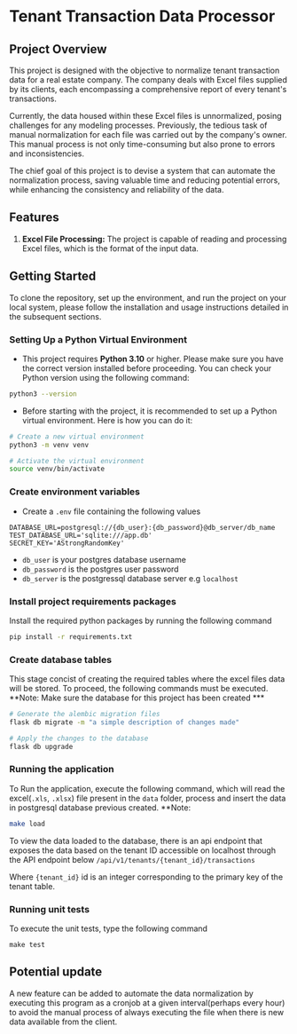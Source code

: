 # Tenant Transaction Data Processor

## Project Overview

This project is designed with the objective to normalize tenant transaction data for a real estate company. The company deals with Excel files supplied by its clients, each encompassing a comprehensive report of every tenant's transactions. 

Currently, the data housed within these Excel files is unnormalized, posing challenges for any modeling processes. Previously, the tedious task of manual normalization for each file was carried out by the company's owner. This manual process is not only time-consuming but also prone to errors and inconsistencies.

The chief goal of this project is to devise a system that can automate the normalization process, saving valuable time and reducing potential errors, while enhancing the consistency and reliability of the data.

## Features
1. **Excel File Processing:** The project is capable of reading and processing Excel files, which is the format of the input data.

## Getting Started

To clone the repository, set up the environment, and run the project on your local system, please follow the installation and usage instructions detailed in the subsequent sections.

### Setting Up a Python Virtual Environment
- This project requires **Python 3.10** or higher. Please make sure you have the correct version installed before proceeding. You can check your Python version using the following command:
```bash
python3 --version
```

- Before starting with the project, it is recommended to set up a Python virtual environment. Here is how you can do it:

```bash
# Create a new virtual environment
python3 -m venv venv

# Activate the virtual environment
source venv/bin/activate
```

### Create environment variables
- Create a `.env` file containing the following values
```
DATABASE_URL=postgresql://{db_user}:{db_password}@db_server/db_name
TEST_DATABASE_URL='sqlite:///app.db'
SECRET_KEY='AStrongRandomKey'
```
- `db_user` is your postgres database username
- `db_password` is the postgres user password
- `db_server` is the postgressql database server e.g `localhost`

### Install project requirements packages
Install the required python packages by running the following command
```bash
pip install -r requirements.txt
```

### Create database tables
This stage concist of creating the required tables where the excel files data will be stored.
To proceed, the following commands must be executed.
**Note: Make sure the database for this project has been created ***
```bash
# Generate the alembic migration files
flask db migrate -m "a simple description of changes made"

# Apply the changes to the database
flask db upgrade
```

### Running the application
To Run the application, execute the following command, which will read the excel(`.xls`, `.xlsx`) file present in the `data` folder, process and insert the data in postgresql database previous created.
**Note:

```bash
make load
```
To view the data loaded to the database, there is an api endpoint that exposes the data based on the tenant ID accessible on localhost through the API endpoint below
`/api/v1/tenants/{tenant_id}/transactions`

Where `{tenant_id}` id is an integer corresponding to the primary key of the tenant table.

### Running unit tests
To execute the unit tests, type the following command

`make test`

## Potential update
A new feature can be added to automate the data normalization by executing this program as a cronjob at a given interval(perhaps every hour) to avoid the manual process of always executing the file when there is new data available from the client. 



